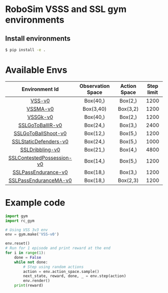 # RoboSim VSSS and SSL gym environments

## Install environments

```bash
$ pip install -e .
```
# Available Envs

|       Environment Id                                                       | Observation Space | Action Space | Step limit |
|:--------------------------------------------------------------------------:|:-----------------:|:------------:|:----------:|
|[VSS-v0](rc_gym/vss/README.md#vss-v0)                                       |      Box(40,)     |    Box(2,)   |    1200    |
|[VSSMA-v0](rc_gym/vss/README.md#vssma-v0)                                   |      Box(3,40)    |    Box(3,2)  |    1200    |
|[VSSGk-v0](rc_gym/vss/README.md#vssgk-v0)                                   |      Box(40,)     |    Box(2,)   |    1200    |
|[SSLGoToBallIR-v0](rc_gym/ssl/README.md#sslgotoballir-v0)                   |      Box(24,)     |    Box(3,)   |    2400    |
|[SSLGoToBallShoot-v0](rc_gym/ssl/README.md#sslgotoballshoot-v0)             |      Box(12,)     |    Box(5,)   |    1200    |
|[SSLStaticDefenders-v0](rc_gym/ssl/README.md#sslstaticdefenders-v0)         |      Box(24,)     |    Box(5,)   |    1000    |
|[SSLDribbling-v0](rc_gym/ssl/README.md#ssldribbling-v0)                     |      Box(21,)     |    Box(4,)   |    4800    |
|[SSLContestedPossession-v0](rc_gym/ssl/README.md#sslcontestedpossession-v0) |      Box(14,)     |    Box(5,)   |    1200    |
|[SSLPassEndurance-v0](rc_gym/ssl/README.md#sslpassendurance-v0)             |      Box(18,)     |    Box(3,)   |    1200    |
|[SSLPassEnduranceMA-v0](rc_gym/ssl/README.md#sslpassendurancema-v0)         |      Box(18,)     |    Box(2,3)  |    1200    |

# Example code
```python
import gym
import rc_gym

# Using VSS 3v3 env
env = gym.make('VSS-v0')

env.reset()
# Run for 1 episode and print reward at the end
for i in range(1):
    done = False
    while not done:
        # Step using random actions
        action = env.action_space.sample()
        next_state, reward, done, _ = env.step(action)
        env.render()
    print(reward)
```
